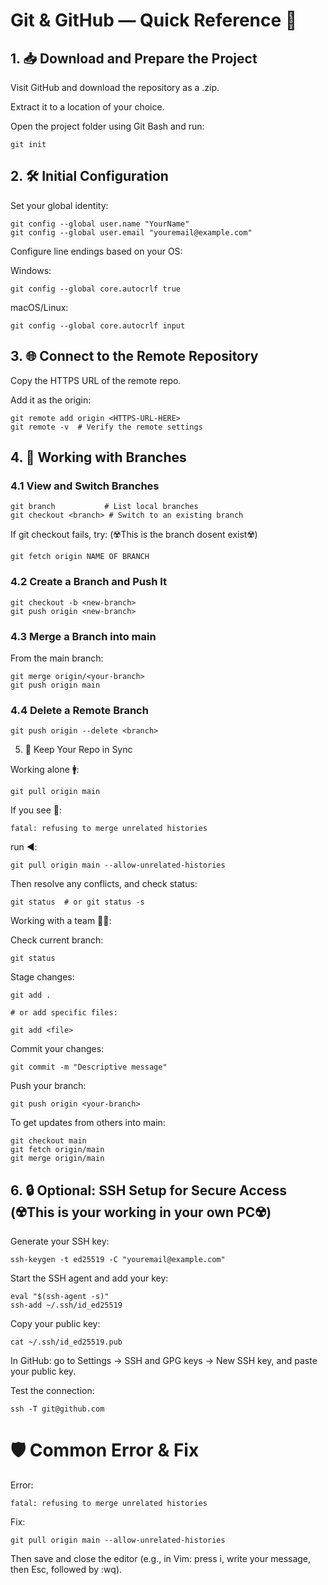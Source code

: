 # Git & GitHub — Quick Reference 🚀

## 1. 📥 Download and Prepare the Project

Visit GitHub and download the repository as a .zip.

Extract it to a location of your choice.

Open the project folder using Git Bash and run:

    git init

## 2. 🛠️ Initial Configuration

Set your global identity:

    git config --global user.name "YourName"
    git config --global user.email "youremail@example.com"

Configure line endings based on your OS:

Windows:

    git config --global core.autocrlf true

macOS/Linux:

    git config --global core.autocrlf input

## 3. 🌐 Connect to the Remote Repository

Copy the HTTPS URL of the remote repo.

Add it as the origin:

    git remote add origin <HTTPS-URL-HERE>
    git remote -v  # Verify the remote settings

## 4. 🧠 Working with Branches

### 4.1 View and Switch Branches

    git branch           # List local branches
    git checkout <branch> # Switch to an existing branch

If git checkout fails, try: (☢️This is the branch dosent exist☢️)

    git fetch origin NAME OF BRANCH

### 4.2 Create a Branch and Push It

    git checkout -b <new-branch>
    git push origin <new-branch>

### 4.3 Merge a Branch into main

From the main branch:

    git merge origin/<your-branch>
    git push origin main

### 4.4 Delete a Remote Branch

    git push origin --delete <branch>

5. 🔄 Keep Your Repo in Sync

Working alone 🚹:

    git pull origin main

If you see 👀:

    fatal: refusing to merge unrelated histories

run ◀️:

    git pull origin main --allow-unrelated-histories

Then resolve any conflicts, and check status:

    git status  # or git status -s

Working with a team 🤼‍♂️:

Check current branch:

    git status

Stage changes:

    git add .

    # or add specific files:

    git add <file>

Commit your changes:

    git commit -m "Descriptive message"

Push your branch:

    git push origin <your-branch>

To get updates from others into main:

    git checkout main
    git fetch origin/main
    git merge origin/main


## 6. 🔒 Optional: SSH Setup for Secure Access (☢️This is your working in your own PC☢️)
Generate your SSH key:

    ssh-keygen -t ed25519 -C "youremail@example.com"

Start the SSH agent and add your key:

    eval "$(ssh-agent -s)"
    ssh-add ~/.ssh/id_ed25519

Copy your public key:

    cat ~/.ssh/id_ed25519.pub

In GitHub: go to Settings → SSH and GPG keys → New SSH key, and paste your public key.

Test the connection:

    ssh -T git@github.com

# 🛡️ Common Error & Fix
Error:

    fatal: refusing to merge unrelated histories

Fix:

    git pull origin main --allow-unrelated-histories

Then save and close the editor (e.g., in Vim: press i, write your message, then Esc, followed by :wq).
